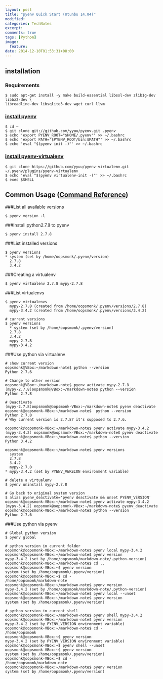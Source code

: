 ```yaml
---
layout: post
title: "pyenv Quick Start (Utunbu 14.04)"
modified:
categories: TechNotes
excerpt:  
comments: true
tags: [Python]
image:
  feature:
date: 2014-12-10T01:53:31+08:00
---
```


## installation  

### Requirements  

```
$ sudo apt-get install -y make build-essential libssl-dev zlib1g-dev libbz2-dev \
libreadline-dev libsqlite3-dev wget curl llvm
```

### [install pyenv](https://github.com/yyuu/pyenv/blob/master/README.md)  

```
$ cd ~
$ git clone git://github.com/yyuu/pyenv.git .pyenv
$ echo 'export PYENV_ROOT="$HOME/.pyenv"' >> ~/.bashrc
$ echo 'export PATH="$PYENV_ROOT/bin:$PATH"' >> ~/.bashrc
$ echo 'eval "$(pyenv init -)"' >> ~/.bashrc
```

### [install pyenv-virtualenv](https://github.com/yyuu/pyenv-virtualenv/blob/master/README.md)  

```
$ git clone https://github.com/yyuu/pyenv-virtualenv.git ~/.pyenv/plugins/pyenv-virtualenv 
$ echo 'eval "$(pyenv virtualenv-init -)"' >> ~/.bashrc
$ exec $SHELL
```

## Common Usage ([Command Reference](https://raw.githubusercontent.com/yyuu/pyenv/master/COMMANDS.md))  

###List all available versions  

    $ pyenv version -l  

###Install python2.7.8 to pyenv  

    $ pyenv install 2.7.8  

###List installed versions  

```
$ pyenv versions
* system (set by /home/oopsmonk/.pyenv/version)
  2.7.8
  3.4.2
```

###Creating a virtualenv  

    $ pyenv virtualenv 2.7.8 mypy-2.7.8

###List virtualenvs

```
$ pyenv virtualenvs
  mypy-2.7.8 (created from /home/oopsmonk/.pyenv/versions/2.7.8)
  mypy-3.4.2 (created from /home/oopsmonk/.pyenv/versions/3.4.2)

# current versions 
$ pyenv versions
  * system (set by /home/oopsmonk/.pyenv/version)
  2.7.8
  3.4.2
  mypy-2.7.8
  mypy-3.4.2
```

###Use python via virtualenv   

```
# show current version
oopsmonk@VBox:~/markdown-note$ python --version
Python 2.7.6

# Change to other version
oopsmonk@VBox:~/markdown-note$ pyenv activate mypy-2.7.8
(mypy-2.7.8)oopsmonk@VBox:~/markdown-note$ python --version
Python 2.7.8

# Deactivate
(mypy-2.7.8)oopsmonk@oopsmonk-VBox:~/markdown-note$ pyenv deactivate
oopsmonk@oopsmonk-VBox:~/markdown-note$  python --version
Python 2.7.8
# Why current version is 2.7.8? it's supposed to 2.7.6.

oopsmonk@oopsmonk-VBox:~/markdown-note$ pyenv activate mypy-3.4.2
(mypy-3.4.2) oopsmonk@oopsmonk-VBox:~/markdown-note$ pyenv deactivate
oopsmonk@oopsmonk-VBox:~/markdown-note$ python --version
Python 3.4.2

oopsmonk@oopsmonk-VBox:~/markdown-note$ pyenv versions
  system
  2.7.8
  3.4.2
  mypy-2.7.8
* mypy-3.4.2 (set by PYENV_VERSION environment variable)

# delete a virtualenv   
$ pyenv uninstall mypy-2.7.8

# Go back to original system version  
$ alias pyenv_deactivate='pyenv deactivate && unset PYENV_VERSION'
oopsmonk@oopsmonk-VBox:~/markdown-note$ pyenv activate mypy-3.4.2
(mypy-3.4.2) oopsmonk@oopsmonk-VBox:~/markdown-note$ pyenv_deactivate
oopsmonk@oopsmonk-VBox:~/markdown-note$ python --version
Python 2.7.6
```

###Use python via pyenv  

```
# Global python version
$ pyenv global 

# python version in current folder
oopsmonk@oopsmonk-VBox:~/markdown-note$ pyenv local mypy-3.4.2
oopsmonk@oopsmonk-VBox:~/markdown-note$ pyenv version
mypy-3.4.2 (set by /home/oopsmonk/markdown-note/.python-version)
oopsmonk@oopsmonk-VBox:~/markdown-note$ cd ..
oopsmonk@oopsmonk-VBox:~$ pyenv version
system (set by /home/oopsmonk/.pyenv/version)
oopsmonk@oopsmonk-VBox:~$ cd -
/home/oopsmonk/markdown-note
oopsmonk@oopsmonk-VBox:~/markdown-note$ pyenv version
mypy-3.4.2 (set by /home/oopsmonk/markdown-note/.python-version)
oopsmonk@oopsmonk-VBox:~/markdown-note$ pyenv local --unset
oopsmonk@oopsmonk-VBox:~/markdown-note$ pyenv version
system (set by /home/oopsmonk/.pyenv/version)

# python version in current shell 
oopsmonk@oopsmonk-VBox:~/markdown-note$ pyenv shell mypy-3.4.2
oopsmonk@oopsmonk-VBox:~/markdown-note$ pyenv version
mypy-3.4.2 (set by PYENV_VERSION environment variable)
oopsmonk@oopsmonk-VBox:~/markdown-note$ cd -
/home/oopsmonk
oopsmonk@oopsmonk-VBox:~$ pyenv version
mypy-3.4.2 (set by PYENV_VERSION environment variable)
oopsmonk@oopsmonk-VBox:~$ pyenv shell --unset
oopsmonk@oopsmonk-VBox:~$ pyenv version
system (set by /home/oopsmonk/.pyenv/version)
oopsmonk@oopsmonk-VBox:~$ cd -
/home/oopsmonk/markdown-note
oopsmonk@oopsmonk-VBox:~/markdown-note$ pyenv version
system (set by /home/oopsmonk/.pyenv/version)
```

